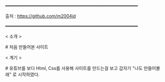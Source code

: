 ━━━━━━━━━━━━━━━━━━━━━━━━━━━━━━━━━━━━━━━━━━━━━━━━━━

출처 : https://github.com/m2004jd

━━━━━━━━━━━━━━━━━━━━━━━━━━━━━━━━━━━━━━━━━━━━━━━━━━

< 소개 >

\# 처음 만들어본 사이트

< 계기 >

\# 유튜브를 보다 Html, Css를 사용해 사이트를 만드는걸 보고 갑자기 "나도 만들어볼래" 로 시작하였다.
